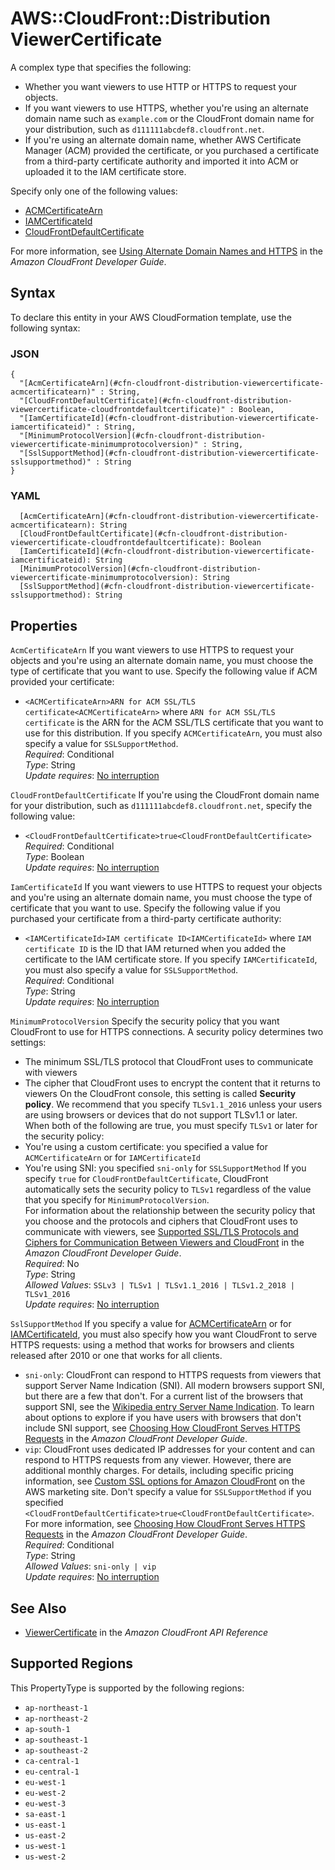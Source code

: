# AWS::CloudFront::Distribution ViewerCertificate<a name="aws-properties-cloudfront-distribution-viewercertificate"></a>

A complex type that specifies the following:
+ Whether you want viewers to use HTTP or HTTPS to request your objects\.
+ If you want viewers to use HTTPS, whether you're using an alternate domain name such as `example.com` or the CloudFront domain name for your distribution, such as `d111111abcdef8.cloudfront.net`\.
+ If you're using an alternate domain name, whether AWS Certificate Manager \(ACM\) provided the certificate, or you purchased a certificate from a third\-party certificate authority and imported it into ACM or uploaded it to the IAM certificate store\.

Specify only one of the following values: 
+  [ACMCertificateArn](https://docs.aws.amazon.com/cloudfront/latest/APIReference/API_ViewerCertificate.html#cloudfront-Type-ViewerCertificate-ACMCertificateArn) 
+  [IAMCertificateId](https://docs.aws.amazon.com/cloudfront/latest/APIReference/API_ViewerCertificate.html#cloudfront-Type-ViewerCertificate-IAMCertificateId) 
+  [CloudFrontDefaultCertificate](https://docs.aws.amazon.com/cloudfront/latest/APIReference/API_ViewerCertificate.html#cloudfront-Type-ViewerCertificate-CloudFrontDefaultCertificate) 

For more information, see [ Using Alternate Domain Names and HTTPS](https://docs.aws.amazon.com/AmazonCloudFront/latest/DeveloperGuide/SecureConnections.html#CNAMEsAndHTTPS) in the *Amazon CloudFront Developer Guide*\.

## Syntax<a name="aws-properties-cloudfront-distribution-viewercertificate-syntax"></a>

To declare this entity in your AWS CloudFormation template, use the following syntax:

### JSON<a name="aws-properties-cloudfront-distribution-viewercertificate-syntax.json"></a>

```
{
  "[AcmCertificateArn](#cfn-cloudfront-distribution-viewercertificate-acmcertificatearn)" : String,
  "[CloudFrontDefaultCertificate](#cfn-cloudfront-distribution-viewercertificate-cloudfrontdefaultcertificate)" : Boolean,
  "[IamCertificateId](#cfn-cloudfront-distribution-viewercertificate-iamcertificateid)" : String,
  "[MinimumProtocolVersion](#cfn-cloudfront-distribution-viewercertificate-minimumprotocolversion)" : String,
  "[SslSupportMethod](#cfn-cloudfront-distribution-viewercertificate-sslsupportmethod)" : String
}
```

### YAML<a name="aws-properties-cloudfront-distribution-viewercertificate-syntax.yaml"></a>

```
  [AcmCertificateArn](#cfn-cloudfront-distribution-viewercertificate-acmcertificatearn): String
  [CloudFrontDefaultCertificate](#cfn-cloudfront-distribution-viewercertificate-cloudfrontdefaultcertificate): Boolean
  [IamCertificateId](#cfn-cloudfront-distribution-viewercertificate-iamcertificateid): String
  [MinimumProtocolVersion](#cfn-cloudfront-distribution-viewercertificate-minimumprotocolversion): String
  [SslSupportMethod](#cfn-cloudfront-distribution-viewercertificate-sslsupportmethod): String
```

## Properties<a name="aws-properties-cloudfront-distribution-viewercertificate-properties"></a>

`AcmCertificateArn`  <a name="cfn-cloudfront-distribution-viewercertificate-acmcertificatearn"></a>
If you want viewers to use HTTPS to request your objects and you're using an alternate domain name, you must choose the type of certificate that you want to use\. Specify the following value if ACM provided your certificate:  
+  `<ACMCertificateArn>ARN for ACM SSL/TLS certificate<ACMCertificateArn>` where ` ARN for ACM SSL/TLS certificate ` is the ARN for the ACM SSL/TLS certificate that you want to use for this distribution\.
If you specify `ACMCertificateArn`, you must also specify a value for `SSLSupportMethod`\.  
*Required*: Conditional  
*Type*: String  
*Update requires*: [No interruption](https://docs.aws.amazon.com/AWSCloudFormation/latest/UserGuide/using-cfn-updating-stacks-update-behaviors.html#update-no-interrupt)

`CloudFrontDefaultCertificate`  <a name="cfn-cloudfront-distribution-viewercertificate-cloudfrontdefaultcertificate"></a>
If you're using the CloudFront domain name for your distribution, such as `d111111abcdef8.cloudfront.net`, specify the following value:  
+  `<CloudFrontDefaultCertificate>true<CloudFrontDefaultCertificate> ` 
*Required*: Conditional  
*Type*: Boolean  
*Update requires*: [No interruption](https://docs.aws.amazon.com/AWSCloudFormation/latest/UserGuide/using-cfn-updating-stacks-update-behaviors.html#update-no-interrupt)

`IamCertificateId`  <a name="cfn-cloudfront-distribution-viewercertificate-iamcertificateid"></a>
If you want viewers to use HTTPS to request your objects and you're using an alternate domain name, you must choose the type of certificate that you want to use\. Specify the following value if you purchased your certificate from a third\-party certificate authority:  
+  `<IAMCertificateId>IAM certificate ID<IAMCertificateId>` where ` IAM certificate ID ` is the ID that IAM returned when you added the certificate to the IAM certificate store\.
If you specify `IAMCertificateId`, you must also specify a value for `SSLSupportMethod`\.  
*Required*: Conditional  
*Type*: String  
*Update requires*: [No interruption](https://docs.aws.amazon.com/AWSCloudFormation/latest/UserGuide/using-cfn-updating-stacks-update-behaviors.html#update-no-interrupt)

`MinimumProtocolVersion`  <a name="cfn-cloudfront-distribution-viewercertificate-minimumprotocolversion"></a>
Specify the security policy that you want CloudFront to use for HTTPS connections\. A security policy determines two settings:  
+ The minimum SSL/TLS protocol that CloudFront uses to communicate with viewers
+ The cipher that CloudFront uses to encrypt the content that it returns to viewers
On the CloudFront console, this setting is called **Security policy**\.
We recommend that you specify `TLSv1.1_2016` unless your users are using browsers or devices that do not support TLSv1\.1 or later\.  
When both of the following are true, you must specify `TLSv1` or later for the security policy:   
+ You're using a custom certificate: you specified a value for `ACMCertificateArn` or for `IAMCertificateId` 
+ You're using SNI: you specified `sni-only` for `SSLSupportMethod` 
If you specify `true` for `CloudFrontDefaultCertificate`, CloudFront automatically sets the security policy to `TLSv1` regardless of the value that you specify for `MinimumProtocolVersion`\.  
For information about the relationship between the security policy that you choose and the protocols and ciphers that CloudFront uses to communicate with viewers, see [ Supported SSL/TLS Protocols and Ciphers for Communication Between Viewers and CloudFront](https://docs.aws.amazon.com/AmazonCloudFront/latest/DeveloperGuide/secure-connections-supported-viewer-protocols-ciphers.html#secure-connections-supported-ciphers) in the *Amazon CloudFront Developer Guide*\.  
*Required*: No  
*Type*: String  
*Allowed Values*: `SSLv3 | TLSv1 | TLSv1.1_2016 | TLSv1.2_2018 | TLSv1_2016`  
*Update requires*: [No interruption](https://docs.aws.amazon.com/AWSCloudFormation/latest/UserGuide/using-cfn-updating-stacks-update-behaviors.html#update-no-interrupt)

`SslSupportMethod`  <a name="cfn-cloudfront-distribution-viewercertificate-sslsupportmethod"></a>
If you specify a value for [ACMCertificateArn](https://docs.aws.amazon.com/cloudfront/latest/APIReference/API_ViewerCertificate.html#cloudfront-Type-ViewerCertificate-ACMCertificateArn) or for [IAMCertificateId](https://docs.aws.amazon.com/cloudfront/latest/APIReference/API_ViewerCertificate.html#cloudfront-Type-ViewerCertificate-IAMCertificateId), you must also specify how you want CloudFront to serve HTTPS requests: using a method that works for browsers and clients released after 2010 or one that works for all clients\.  
+  `sni-only`: CloudFront can respond to HTTPS requests from viewers that support Server Name Indication \(SNI\)\. All modern browsers support SNI, but there are a few that don't\. For a current list of the browsers that support SNI, see the [Wikipedia entry Server Name Indication](http://en.wikipedia.org/wiki/Server_Name_Indication)\. To learn about options to explore if you have users with browsers that don't include SNI support, see [Choosing How CloudFront Serves HTTPS Requests](https://docs.aws.amazon.com/AmazonCloudFront/latest/DeveloperGuide/cnames-https-dedicated-ip-or-sni.html) in the *Amazon CloudFront Developer Guide*\.
+  `vip`: CloudFront uses dedicated IP addresses for your content and can respond to HTTPS requests from any viewer\. However, there are additional monthly charges\. For details, including specific pricing information, see [Custom SSL options for Amazon CloudFront](http://aws.amazon.com/cloudfront/custom-ssl-domains/) on the AWS marketing site\.
Don't specify a value for `SSLSupportMethod` if you specified `<CloudFrontDefaultCertificate>true<CloudFrontDefaultCertificate>`\.  
For more information, see [Choosing How CloudFront Serves HTTPS Requests](https://docs.aws.amazon.com/AmazonCloudFront/latest/DeveloperGuide/cnames-https-dedicated-ip-or-sni.html) in the *Amazon CloudFront Developer Guide*\.  
*Required*: Conditional  
*Type*: String  
*Allowed Values*: `sni-only | vip`  
*Update requires*: [No interruption](https://docs.aws.amazon.com/AWSCloudFormation/latest/UserGuide/using-cfn-updating-stacks-update-behaviors.html#update-no-interrupt)

## See Also<a name="aws-properties-cloudfront-distribution-viewercertificate--seealso"></a>
+  [ViewerCertificate](https://docs.aws.amazon.com/cloudfront/latest/APIReference/API_ViewerCertificate.html) in the *Amazon CloudFront API Reference* 

## Supported Regions

This PropertyType is supported by the following regions:

- `ap-northeast-1`
- `ap-northeast-2`
- `ap-south-1`
- `ap-southeast-1`
- `ap-southeast-2`
- `ca-central-1`
- `eu-central-1`
- `eu-west-1`
- `eu-west-2`
- `eu-west-3`
- `sa-east-1`
- `us-east-1`
- `us-east-2`
- `us-west-1`
- `us-west-2`
